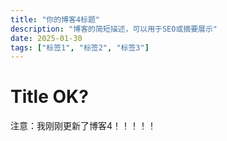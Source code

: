 ```yaml
---
title: "你的博客4标题"
description: "博客的简短描述，可以用于SEO或摘要展示"
date: 2025-01-30
tags: ["标签1", "标签2", "标签3"]
---
```

# Title OK?

注意：我刚刚更新了博客4！！！！！
